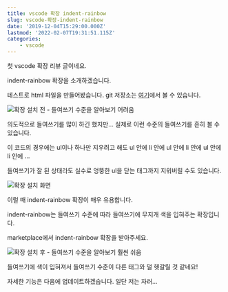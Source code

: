 ```yaml
---
title: vscode 확장 indent-rainbow
slug: vscode-확장-indent-rainbow
date: '2019-12-04T15:29:00.000Z'
lastmod: '2022-02-07T19:31:51.115Z'
categories:
    - vscode
---
```

첫 vscode 확장 리뷰 글이네요.

indent-rainbow 확장을 소개하겠습니다.

테스트로 html 파일을 만들어봤습니다. git 저장소는 [여기](https://github.com/mjy9088/vscode-ext-test)에서 볼 수 있습니다.

![확장 설치 전 - 들여쓰기 수준을 알아보기 어려움](../assets/4/without-ext.png)

의도적으로 들여쓰기를 많이 하긴 했지만... 실제로 이런 수준의 들여쓰기를 흔히 볼 수 있습니다.

이 코드의 경우에는 ul이나 하나만 지우려고 해도 ul 안에 li 안에 ul 안에 li 안에 ul 안에 li 안에 ...

들여쓰기가 잘 된 상태라도 실수로 엉뚱한 ul을 닫는 태그까지 지워버릴 수도 있습니다.

![확장 설치 화면](../assets/4/ext.png)

이럴 때 indent-rainbow 확장이 매우 유용합니다.

indent-rainbow는 들여쓰기 수준에 따라 들여쓰기에 무지개 색을 입혀주는 확장입니다.

marketplace에서 indent-rainbow 확장을 받아주세요.

![확장 설치 후 - 들여쓰기 수준을 알아보기 훨씬 쉬움](../assets/4/with-ext.png)

들여쓰기에 색이 입혀져서 들여쓰기 수준이 다른 태그와 덜 헷갈릴 것 같네요!

자세한 기능은 다음에 업데이트하겠습니다. 일단 저는 자러...
